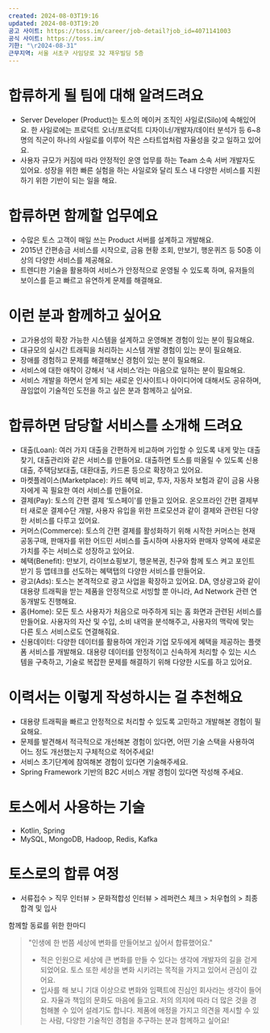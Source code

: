 ```yaml
---
created: 2024-08-03T19:16
updated: 2024-08-03T19:20
공고 사이트: https://toss.im/career/job-detail?job_id=4071141003
공식 사이트: https://toss.im/
기한: "\r2024-08-31"
근무지역: 서울 서초구 사임당로 32 재우빌딩 5층
---
```


  
# 합류하게 될 팀에 대해 알려드려요

- Server Developer (Product)는 토스의 메이커 조직인 사일로(Silo)에 속해있어요. 한 사일로에는 프로덕트 오너/프로덕트 디자이너/개발자/데이터 분석가 등 6~8명의 직군이 하나의 사일로를 이루어 작은 스타트업처럼 자율성을 갖고 일하고 있어요.
- 사용자 규모가 커짐에 따라 안정적인 운영 업무를 하는 Team 소속 서버 개발자도 있어요. 성장을 위한 빠른 실험을 하는 사일로와 달리 토스 내 다양한 서비스를 지원하기 위한 기반이 되는 일을 해요.
    

# 합류하면 함께할 업무예요

- 수많은 토스 고객이 매일 쓰는 Product 서버를 설계하고 개발해요.
- 2015년 간편송금 서비스를 시작으로, 금융 현황 조회, 만보기, 행운퀴즈 등 50종 이상의 다양한 서비스를 제공해요.
- 트렌디한 기술을 활용하여 서비스가 안정적으로 운영될 수 있도록 하며, 유저들의 보이스를 듣고 빠르고 유연하게 문제를 해결해요.
    

# 이런 분과 함께하고 싶어요

- 고가용성의 확장 가능한 시스템을 설계하고 운영해본 경험이 있는 분이 필요해요.
- 대규모의 실시간 트래픽을 처리하는 시스템 개발 경험이 있는 분이 필요해요.
- 장애를 경험하고 문제를 해결해보신 경험이 있는 분이 필요해요.
- 서비스에 대한 애착이 강해서 ‘내 서비스’라는 마음으로 일하는 분이 필요해요.
- 서비스 개발을 하면서 얻게 되는 새로운 인사이트나 아이디어에 대해서도 공유하며, 끊임없이 기술적인 도전을 하고 싶은 분과 함께하고 싶어요.
    

# 합류하면 담당할 서비스를 소개해 드려요

- 대출(Loan): 여러 가지 대출을 간편하게 비교하며 가입할 수 있도록 내게 맞는 대출 찾기, 대출관리와 같은 서비스를 만들어요. 대출하면 토스를 떠올릴 수 있도록 신용대출, 주택담보대출, 대환대출, 카드론 등으로 확장하고 있어요.
- 마켓플레이스(Marketplace): 카드 혜택 비교, 투자, 자동차 보험과 같이 금융 사용자에게 꼭 필요한 여러 서비스를 만들어요.
- 결제(Pay): 토스의 간편 결제 ‘토스페이'를 만들고 있어요. 온오프라인 간편 결제부터 새로운 결제수단 개발, 사용자 유입을 위한 프로모션과 같이 결제와 관련된 다양한 서비스를 다루고 있어요.
- 커머스(Commerce): 토스의 간편 결제를 활성화하기 위해 시작한 커머스는 현재 공동구매, 판매자를 위한 어드민 서비스를 출시하며 사용자와 판매자 양쪽에 새로운 가치를 주는 서비스로 성장하고 있어요.
- 혜택(Benefit): 만보기, 라이브쇼핑보기, 행운복권, 친구와 함께 토스 켜고 포인트 받기 등 앱테크를 선도하는 혜택탭의 다양한 서비스를 만들어요.
- 광고(Ads): 토스는 본격적으로 광고 사업을 확장하고 있어요. DA, 영상광고와 같이 대용량 트래픽을 받는 제품을 안정적으로 서빙할 뿐 아니라, Ad Network 관련 연동개발도 진행해요.
- 홈(Home): 모든 토스 사용자가 처음으로 마주하게 되는 홈 화면과 관련된 서비스를 만들어요. 사용자의 자산 및 수입, 소비 내역을 분석해주고, 사용자의 맥락에 맞는 다른 토스 서비스로도 연결해줘요.
- 신용데이터: 다양한 데이터를 활용하여 개인과 기업 모두에게 혜택을 제공하는 플랫폼 서비스를 개발해요. 대용량 데이터를 안정적이고 신속하게 처리할 수 있는 시스템을 구축하고, 기술로 복잡한 문제를 해결하기 위해 다양한 시도를 하고 있어요.

# 이력서는 이렇게 작성하시는 걸 추천해요

- 대용량 트래픽을 빠르고 안정적으로 처리할 수 있도록 고민하고 개발해본 경험이 필요해요.
- 문제를 발견해서 적극적으로 개선해본 경험이 있다면, 어떤 기술 스택을 사용하여 어느 정도 개선했는지 구체적으로 적어주세요!
- 서비스 초기단계에 참여해본 경험이 있다면 기술해주세요.
- Spring Framework 기반의 B2C 서비스 개발 경험이 있다면 작성해 주세요.
    

# 토스에서 사용하는 기술

- Kotlin, Spring
- MySQL, MongoDB, Hadoop, Redis, Kafka
    

# 토스로의 합류 여정

- 서류접수 > 직무 인터뷰 > 문화적합성 인터뷰 > 레퍼런스 체크 > 처우협의 > 최종합격 및 입사
    

함께할 동료를 위한 한마디

> "인생에 한 번쯤 세상에 변화를 만들어보고 싶어서 합류했어요."
> 
> - 적은 인원으로 세상에 큰 변화를 만들 수 있다는 생각에 개발자의 길을 걷게 되었어요. 토스 또한 세상을 변화 시키려는 목적을 가지고 있어서 관심이 갔어요.
> - 입사를 해 보니 기대 이상으로 변화와 임팩트에 진심인 회사라는 생각이 들어요. 자율과 책임의 문화도 마음에 들고요. 저의 의지에 따라 더 많은 것을 경험해볼 수 있어 설레기도 합니다. 제품에 애정을 가지고 의견을 제시할 수 있는 사람, 다양한 기술적인 경험을 추구하는 분과 함께하고 싶어요!